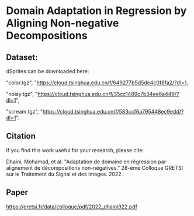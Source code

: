 # Domain Adaptation in Regression by Aligning Non-negative Decompositions



## Dataset:
dSprites can be downloaded here:

"color.tgz", "https://cloud.tsinghua.edu.cn/f/649277b5d5de4c0f8fa2/?dl=1,

"noisy.tgz", "https://cloud.tsinghua.edu.cn/f/35cc1489c7b34ee6a449/?dl=1",

"scream.tgz", "https://cloud.tsinghua.edu.cn/f/583ccf6a795448ec9edd/?dl=1".


## Citation
If you find this work useful for your research, please cite:

Dhaini, Mohamad, et al. "Adaptation de domaine en régression par alignement de décompositions non-négatives." 28-ème Colloque GRETSI sur le Traitement du Signal et des Images. 2022.


## Paper
https://gretsi.fr/data/colloque/pdf/2022_dhaini922.pdf
